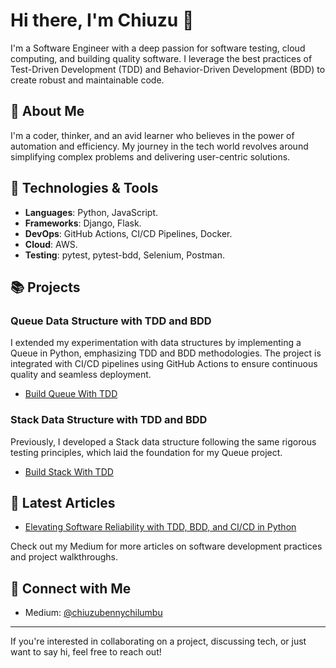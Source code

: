 # Hi there, I'm Chiuzu 👋

I'm a Software Engineer with a deep passion for software testing, cloud computing, and building quality software. I leverage the best practices of Test-Driven Development (TDD) and Behavior-Driven Development (BDD) to create robust and maintainable code. 

## 🚀 About Me
I'm a coder, thinker, and an avid learner who believes in the power of automation and efficiency. My journey in the tech world revolves around simplifying complex problems and delivering user-centric solutions.

## 🔧 Technologies & Tools
- **Languages**: Python, JavaScript.
- **Frameworks**: Django, Flask.
- **DevOps**: GitHub Actions, CI/CD Pipelines, Docker.
- **Cloud**: AWS.
- **Testing**: pytest, pytest-bdd, Selenium, Postman.

## 📚 Projects

### Queue Data Structure with TDD and BDD
I extended my experimentation with data structures by implementing a Queue in Python, emphasizing TDD and BDD methodologies. The project is integrated with CI/CD pipelines using GitHub Actions to ensure continuous quality and seamless deployment.

- [Build Queue With TDD](https://github.com/Chiuzu-Chilumbu/Build_Queue_With_TDD)

### Stack Data Structure with TDD and BDD
Previously, I developed a Stack data structure following the same rigorous testing principles, which laid the foundation for my Queue project.

- [Build Stack With TDD](https://github.com/Chiuzu-Chilumbu/Build_Stack_With_TDD)

## 📝 Latest Articles

- [Elevating Software Reliability with TDD, BDD, and CI/CD in Python](https://medium.com/@chiuzubennychilumbu/elevating-software-reliability-with-tdd-bdd-and-ci-cd-in-python-620a3b81af3a)

Check out my Medium for more articles on software development practices and project walkthroughs.

## 🤝 Connect with Me

- Medium: [@chiuzubennychilumbu](https://medium.com/@chiuzubennychilumbu)

---

If you're interested in collaborating on a project, discussing tech, or just want to say hi, feel free to reach out!

